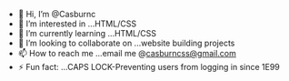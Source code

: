 - 👋 Hi, I’m @Casburnc
- 👀 I’m interested in ...HTML/CSS
- 🌱 I’m currently learning ...HTML/CSS
- 💞️ I’m looking to collaborate on ...website building projects
- 📫 How to reach me ...email me @casburncss@gmail.com
- ⚡ Fun fact: ...CAPS LOCK-Preventing users from logging in since 1E99

<!---
Casburnc/Casburnc is a ✨ special ✨ repository because its `README.md` (this file) appears on your GitHub profile.
You can click the Preview link to take a look at your changes.
--->
